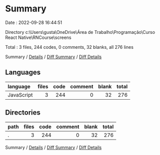 # Summary

Date : 2022-09-28 16:44:51

Directory c:\\Users\\gusta\\OneDrive\\Área de Trabalho\\Programação\\Curso React Native\\RNCourse\\screens

Total : 3 files,  244 codes, 0 comments, 32 blanks, all 276 lines

Summary / [Details](details.md) / [Diff Summary](diff.md) / [Diff Details](diff-details.md)

## Languages
| language | files | code | comment | blank | total |
| :--- | ---: | ---: | ---: | ---: | ---: |
| JavaScript | 3 | 244 | 0 | 32 | 276 |

## Directories
| path | files | code | comment | blank | total |
| :--- | ---: | ---: | ---: | ---: | ---: |
| . | 3 | 244 | 0 | 32 | 276 |

Summary / [Details](details.md) / [Diff Summary](diff.md) / [Diff Details](diff-details.md)
